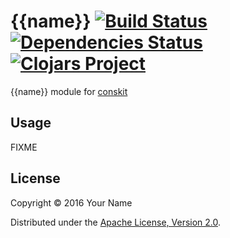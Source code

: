 # {{name}} [![Build Status](https://travis-ci.org/conskit/{{name}}.svg?branch=master)](https://travis-ci.org/conskit/{{name}}) [![Dependencies Status](https://jarkeeper.com/conskit/{{name}}/status.svg)](https://jarkeeper.com/conskit/{{name}}) [![Clojars Project](https://img.shields.io/clojars/v/{{name}}.svg)](https://clojars.org/{{name}})

{{name}} module for [conskit](https://github.com/conskit/conskit)

## Usage

FIXME

## License

Copyright © 2016 Your Name

Distributed under the [Apache License, Version 2.0](http://www.apache.org/licenses/LICENSE-2.0.html).
